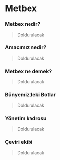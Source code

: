 # Metbex
### Metbex nedir?
> Doldurulacak

### Amacımız nedir?
> Doldurulacak

### Metbex ne demek?
> Doldurulacak

### Bünyemizdeki Botlar
> Doldurulacak

### Yönetim kadrosu
> Doldurulacak

### Çeviri ekibi
> Doldurulacak
